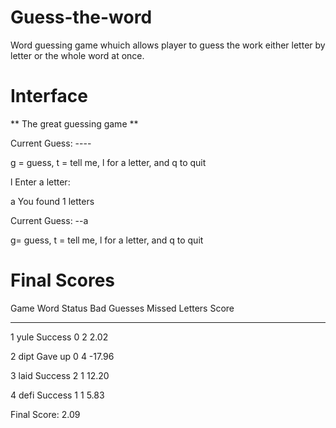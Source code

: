 # Guess-the-word
Word guessing game whuich allows player to guess the work either letter by letter or the whole word at once.

# Interface
** The great guessing game **

Current Guess: ----

g = guess, t = tell me, l for a letter, and q to quit

l
Enter a letter:

a
You found 1 letters

Current Guess: --a

g= guess, t = tell me, l for a letter, and q to quit


# Final Scores

Game  Word  Status  Bad Guesses  Missed Letters  Score
----  ----  ------  -----------  --------------  -----

1     yule  Success    0               2          2.02

2     dipt  Gave up    0               4          -17.96

3     laid  Success    2               1           12.20

4     defi  Success    1               1           5.83

Final Score: 2.09


